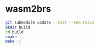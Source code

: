 # wasm2brs

```bash
git submodule update --init --recursive
mkdir build
cd build
cmake ..
make -j
```
